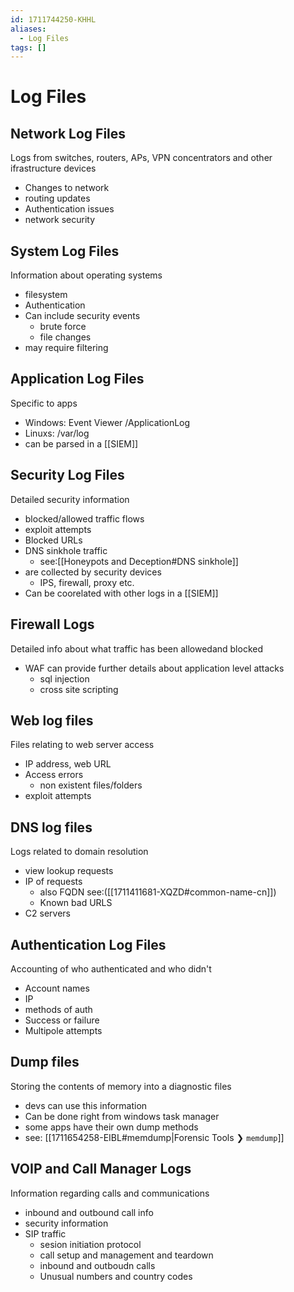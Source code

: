 ```yaml
---
id: 1711744250-KHHL
aliases:
  - Log Files
tags: []
---
```


# Log Files


## Network Log Files
Logs from switches, routers, APs, VPN concentrators and other ifrastructure devices 
- Changes to network
- routing updates
- Authentication issues
- network security 

## System Log Files
Information about operating systems 
- filesystem
- Authentication 
- Can include security events
    - brute force
    - file changes
- may require filtering 

## Application Log Files
Specific to apps 
- Windows: Event Viewer /ApplicationLog
- Linuxs: /var/log
- can be parsed in a [[SIEM]]

## Security Log Files
Detailed security information
- blocked/allowed traffic flows
- exploit attempts 
- Blocked URLs 
- DNS sinkhole traffic
    - see:[[Honeypots and Deception#DNS sinkhole]] 
- are collected by security devices
    - IPS, firewall, proxy etc. 
- Can be coorelated with other logs in a [[SIEM]]

## Firewall Logs
Detailed info about what traffic has been allowedand blocked 
- WAF can provide further details about application level attacks 
    - sql injection
    - cross site scripting 

## Web log files
Files relating to web server access 
- IP address, web URL
- Access errors
    - non existent files/folders
- exploit attempts

## DNS log files
Logs related to domain resolution
- view lookup requests
- IP of requests
    - also FQDN see:([[1711411681-XQZD#common-name-cn]]) 
    - Known bad URLS 
- C2 servers 

## Authentication Log Files
Accounting of who authenticated and who didn't 
- Account names
- IP
- methods of auth
- Success or failure 
- Multipole attempts 

## Dump files
Storing the contents of memory into a diagnostic files
- devs can use this information 
- Can be done right from windows task manager 
- some apps have their own dump methods 
- see: [[1711654258-EIBL#memdump|Forensic Tools ❯ `memdump`]]

## VOIP and Call Manager Logs
Information regarding calls and communications 
- inbound and outbound call info
- security information
- SIP traffic
    - sesion initiation protocol
    - call setup and management and teardown
    - inbound and outboudn calls 
    - Unusual numbers and country codes 

